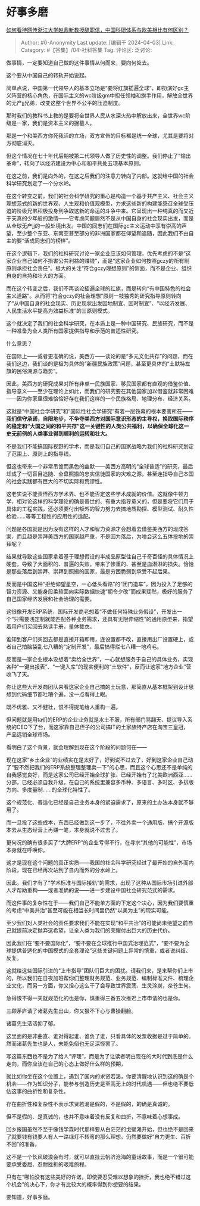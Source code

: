 # 好事多磨
[如何看待网传浙江大学赵鼎新教授辞职信，中国科研体系与欧美相比有何区别？](https://www.zhihu.com/question/649881044/answer/3443258460)

> Author: #0-Anonymity
> Last update: [编辑于 2024-04-03]
> Link:
> Category: #【答集】/04-社科答集 
> Tag: 
> 评论区:
> 泛讨论:

做事情，一定要知道自己做的这件事情从何而来，要向何处去。

这个要从中国自己的转轨开始说起。

简单点说，中国第一代领导人的基本立场是“要将红旗插遍全球”，即扮演好gc主义阵营的核心角色，在国际主义的wc阶级gm中担任领袖和旗手作用，解放全世界的无产jj兄弟，改变这整个世界不公平的压迫制度。

那时我们的教科书上教的是要将全世界人民从水深火热中解放出来，全世界wc阶级是一家，我们是资本主义的掘墓人。

那是一个和美西方你死我活的立场，双方宣告的目标都是统一全球，尤其是要将对方彻底消灭。

但这个情况在七十年代后期被第二代领导人做了历史性的调整。我们停止了“输出革命”，转向了以经济建设为中心和和平共处五项基本原则。

在这之前，我们是向外的，在这之后我们的注意力转向了内部。这就给中国的社会科学研究划定了一个分水岭。

在这个转变之前，我们的社会科学研究的重心是构造一个基于共产主义、社会主义理想范式的新的世界观、人生观和价值观模型，力求这些新的构建能感召全球受压迫的阶级兄弟积极投身到争取这新的命运的斗争中来。它呈现出一种纯真的而又近于天真的少年般的激情——它考虑问题居然不是从中国自身的社会现实出发，而是从全球无产jj的一般处境出发。中国的同志们在国际gc主义运动中享有崇高的声望，至少整个东亚、东南亚甚至部分的非洲国家都在仰望和追随，因此我们不由自主的要“活成同志们的榜样”。

在这个逻辑下，我们的社科研究讨论一家企业应该如何管理，优先考虑的不是“这家企业自己如何不损害公共利益的赚钱”，而是“这家企业如何按照gczy的所有制原则承担社会责任”。极大的关注“符合gczy理想原则”的侧面，而不是企业、组织自身的自持和壮大的方面。

而在这个转变之后，我们不再谈论插遍全球的红旗，而是转向“有中国特色的社会主义道路”。从而将“符合gczy的社会理想”原则一枝独秀的研究指导原则转向了“从中国自身的社会现实、历史现状出发因地制宜、因时制宜”、“以经济发展、人民生活水平提高为效益标准”的三原则模式。

这个就决定了我们的社会科学研究，在本质上是一种中国研究、民族研究，而不是一种准备为全人类所有国家提供指导和示范的普适性研究。

什么意思？

在国际上——或者更准确的说，美西方——谈论的是“多元文化共存”的问题，而在我们这边，我们谈的是极为具体的“新疆民族政策”问题，甚至更具体的“土默特左旗的民俗溯源与趋势”。

因此，美西方的研究成果对所有非单一民族国家、移民国家都有直观的借鉴价值、指导意义——至少在理论上如此，而我们的研究要在其他国家加以借鉴就非常困难——因为你家里很难恰恰好存在我们这样的一个民族格局、地理分布、经济关系。

这就是“中国社会学研究”和“国际性社会学研究”有着一层铁幕的根本要害所在——**我们信守承诺，自限地步，不争夺美西方对国际意识形态的主导权，换取国际秩序的稳定和“大国之间的和平共存”这一关键性的人类公共福利，以确保全球化这一史无前例的人类事业得到顺利的运转和壮大。**

不是我们不能搞国际视野的学术，而是我们自己的国家战略为我们的社科研究划定了范围上、原则上的指导线。

但这也带来一个非常吊诡而黑色的幽默——美西方高明的“全球普适”的研究，最后却成了一切盲目追随、全盘照搬的忠实信徒国家的灾难之源，甚至连指导自己本国的社会实践都有巨大的不切实际和荒谬性。

这老实说不能责怪西方学术界、也不能否定这些学术成就的价值。这就像牛顿力学、相对论这样的科学理论的确是普世的、有重大指导意义的，但是要将它们用于具体的工程实践，还必须要付出额外的智力努力去搞地质勘探、模型测试、耐久性检验……等等工程性的应用性的适配。

问题是各国就是因为没有这样的人才和智力资源才会想着去借鉴美西方的现成答案，而且越是崇拜美西方的国家越严重，不是因为落后，为啥会这么五体投地的崇拜呢？

结果就导致这些国家拿着基于理想假设的半成品原型往自己千奇百怪的具体情况上硬套，导致了大面积的、普遍的失败，带来了惨重的、甚至是血淋淋的损失。恰恰是那些落后到崇拜、崇拜到照搬的国家，最是穷困脆弱到承受不起后果。

反而是中国这种“拒绝仰望星空，一心低头看路”的“闭门造车”，因为投入了足够的智力资源、又能身段柔软面向实际数据快速“朝令夕改”而成果斐然，极好的服务了自己国家经济发展和社会治理的需要。

这很像开发ERP系统，国际开发商老想着“不做任何特殊业务假设”，开发出一个“只需要浅定制就能匹配各种业务需求，还具有无限伸缩性”的通用原型来，指望着用户们买回去熟读手册，量体裁衣。

谁知到客户们买回去都是直接开箱即用，连设置都不改，直接用出厂设置硬上，或者自己拍脑袋乱七八糟的“定制开发”，最后搞得烂七八糟一地鸡毛。

反而是一家企业根本没想着“卖给全世界”，一心就想服务于自己的具体业务，实现各种“一键出报表”、“一键入库”的现实便利的“土软件”，反而让这家“地方企业”营收飞了天。

你让这些大开发商团队来看这家企业自己搞的土玩意，那简直从基本框架到设计思想到代码细节都吐糟个遍，没一点看得上眼。

既不优雅、又不健壮，恨不得提笔给人重构一遍。

但问题就是用ta们的ERP的企业业务就是水土不服，所有部门骂翻天、提议导入系统的CEO下了台，而这家靠自己侄子的公司搞IT的土家族特产店在淘宝三皇冠，产品远销全球市场。

看明白了这个背景，就会理解到现在这个阶段的问题何在——

现在这家“乡土企业”的业绩实在是太好了，好到说不过去了，好到这家企业自己动了“要不然把我们的ERP系统整理整理卖一下”的心思，而且这个心思还不是单纯的自我感觉良好，而是这家公司已经开始全球扩张、已经开始有了北美欧洲西亚……分部，已经必须自我升级，在自己的系统里兼容多币种、多语言、多时区、多排版方向、多度量制……的全球化特性了。

这个规范化、普适化已经是自己业务本身的紧迫需求了，原来的土办法本身就不够用了。

而一旦投了这些成本，东西已经做到这一步了，不往外卖一个通用版、搞个开源版本去从生态经营上再赚一笔，本身就说不过去了。

更何况的确有很多买了“大牌ERP”的企业亏得不行，在寻求“其他的可能性”，市场本身就在呼唤你。

这才是现在这个问题的真正实质——我国的社会科学研究经过了最开始的自外而内阶段，现在已经再次站到了自内而外的分水岭上。

因此，我们才有了“学术标准与国际接轨”的需求，出现了这种从国际市场引进外部人才帮助重构——或者准确的说——进一步建设中国社会研究范式的需求。

而这件事的复杂性在于——我们自己不能单方面的下定这个决心，因为我们要慎重的考虑“中美共治”甚至可能在相当长时间里仍然“以美为主”的现实可能。

至少我们对人类社会的责任要求我们不能在实现“和平共治”的可能尚未绝望之前自己就提前决定抛弃这希望，让全人类为我们的荣耀付出巨大的历史代价。

因此我们在“要不要国际化”，“要不要在全球推行中国式治理范式”，“要不要为全球提供普适化的中国模式的全套理论”这些关键问题上异常的慎重，或者说纠结、反复。

这就给这些国际引进的“上市指导”团队们巨大的困扰。请我们来，是来帮你们上市的，所以我们在日夜加班帮你们整理财务规范、业务规范、编制标准文件、梳理企业文化，而另一方面，你又担心这么干了会导致世界震荡、生灵涂炭，奈苍生何。

急得恨不得一天就规范化的也是你，慎重得三番五次推迟上市申请的也是你。

三顾茅庐请了诸葛先生出山，你又狠不下心与曹操翻脸。

诸葛先生活活抑了郁。

这里面的是非曲直、谁对得起谁、谁负了谁，只看具体的发票收据是过于简单的。然而诸葛先生也是人，未能免俗也无足深怪罢了。

写这篇东西也不是为了给人“评理”，而是为了让读者明白现在的大时代到底是什么走向，而你应该在自己的心态上做好什么样的预期，

就比如你坐在这个位置上，遇到了国内的求贤若渴，你要清醒地认识到这的确是个机会——作为知识分子，能参与创造历史是至高无上的时代机遇——但也绝不要低估这事的曲折性和复杂性。

存在曲折性和复杂性不表示求贤若渴是假的，不是假的，的确是真诚的。

但不是假的、是真诚的，也并不意味着没有反复和曲折，不意味着心想事成。

回乡报国虽然不至于像钱学森时代那样要从白茫茫的戈壁滩开始，但也绝不是回来了就要钱有钱要人有人一路绿灯不转弯的那么理想。仍然要做好“自力更生、百折不回”的准备。

这不是一个长风破浪会有时，就可以直挂云帆济沧海的童话故事，而是一个很可能要承受委屈、忍耐挫折的艰难旅程。

只有在“哪怕没有这些美好的许诺，即使要忍受难以想象的挫折，我也绝不错过这个机会”的决心下，你才有比较大的概率得到你想要的结果。

要知道，好事多磨。